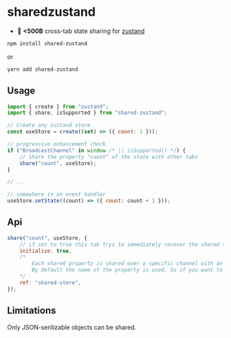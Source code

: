 # sharedzustand

-   :octopus: **<500B** cross-tab state sharing for [zustand](https://github.com/react-spring/zustand)

```sh
npm install shared-zustand
```

or

```sh
yarn add shared-zustand
```

## Usage

```js
import { create } from "zustand";
import { share, isSupported } from "shared-zustand";

// Create any zustand store
const useStore = create((set) => ({ count: 1 }));

// progressive enhancement check.
if ("BroadcastChannel" in window /* || isSupported() */) {
    // share the property "count" of the state with other tabs
    share("count", useStore);
}

// ...

// somewhere in an event handler
useStore.setState((count) => ({ count: count + 1 }));
```

## Api

```js
share("count", useStore, {
    // if set to true this tab trys to immediately recover the shared state from another tab.
    initialize: true,
    /*
        Each shared property is shared over a specific channel with an name that has to be unique.
        By default the name of the property is used. So if you want to share properties from different stores with the same name set this to something unique.
    */
    ref: "shared-store",
});
```

## Limitations

Only JSON-serilizable objects can be shared.

